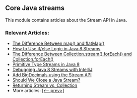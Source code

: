 ## Core Java streams

This module contains articles about the Stream API in Java.

### Relevant Articles: 
- [The Difference Between map() and flatMap()](https://www.baeldung.com/java-difference-map-and-flatmap)
- [How to Use if/else Logic in Java 8 Streams](https://www.baeldung.com/java-8-streams-if-else-logic)
- [The Difference Between Collection.stream().forEach() and Collection.forEach()](https://www.baeldung.com/java-collection-stream-foreach)
- [Primitive Type Streams in Java 8](https://www.baeldung.com/java-8-primitive-streams)
- [Debugging Java 8 Streams with IntelliJ](https://www.baeldung.com/intellij-debugging-java-streams)
- [Add BigDecimals using the Stream API](https://www.baeldung.com/java-stream-add-bigdecimals)
- [Should We Close a Java Stream?](https://www.baeldung.com/java-stream-close)
- [Returning Stream vs. Collection](https://www.baeldung.com/java-return-stream-collection)
- More articles: [[<-- prev>]](/../core-java-streams-2)
